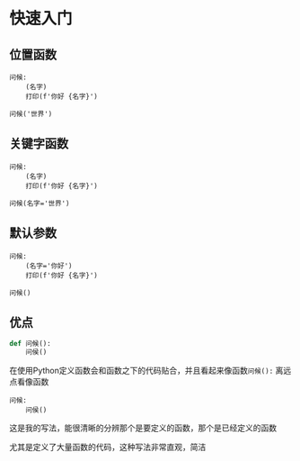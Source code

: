 # 快速入门

## 位置函数

```xy
问候:
    (名字)
    打印(f'你好 {名字}')

问候('世界')
```

## 关键字函数

```xy
问候:
    (名字)
    打印(f'你好 {名字}')

问候(名字='世界')
```

## 默认参数

```xy
问候:
    (名字='你好')
    打印(f'你好 {名字}')

问候()
```

## 优点

```python
def 问候():
    问侯()
```

在使用Python定义函数会和函数之下的代码贴合，并且看起来像函数`问候():`
离远点看像函数

```xy
问候:
    问侯()
```

这是我的写法，能很清晰的分辨那个是要定义的函数，那个是已经定义的函数

尤其是定义了大量函数的代码，这种写法非常直观，简洁
